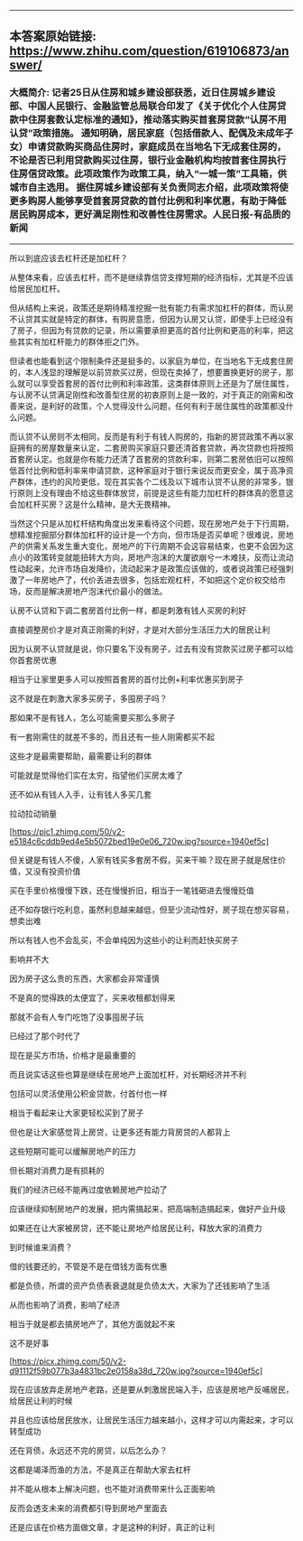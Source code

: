 ----------------------------------------
## 本答案原始链接: https://www.zhihu.com/question/619106873/answer/
### 大概简介: 记者25日从住房和城乡建设部获悉，近日住房城乡建设部、中国人民银行、金融监管总局联合印发了《关于优化个人住房贷款中住房套数认定标准的通知》，推动落实购买首套房贷款“认房不用认贷”政策措施。 通知明确，居民家庭（包括借款人、配偶及未成年子女）申请贷款购买商品住房时，家庭成员在当地名下无成套住房的，不论是否已利用贷款购买过住房，银行业金融机构均按首套住房执行住房信贷政策。此项政策作为政策工具，纳入“一城一策”工具箱，供城市自主选用。 据住房城乡建设部有关负责同志介绍，此项政策将使更多购房人能够享受首套房贷款的首付比例和利率优惠，有助于降低居民购房成本，更好满足刚性和改善性住房需求。人民日报-有品质的新闻
----------------------------------------
所以到底应该去杠杆还是加杠杆？

从整体来看，应该去杠杆，而不是继续靠信贷支撑短期的经济指标，尤其是不应该给居民加杠杆。

但从结构上来说，政策还是期待精准挖掘一批有能力有需求加杠杆的群体，而认房不认贷其实就是特定的群体，有购房意愿，但因为认房又认贷，即使手上已经没有了房子，但因为有贷款的记录，所以需要承担更高的首付比例和更高的利率，把这些其实有加杠杆能力的群体拒之门外。

但读者也能看到这个限制条件还是挺多的，以家庭为单位，在当地名下无成套住房的，本人浅显的理解是以前贷款买过房，但现在卖掉了，想要置换更好的房子，那么就可以享受首套房的首付比例和利率政策，这类群体原则上还是为了居住属性，与认房不认贷满足刚性和改善型住房的初衷原则上是一致的，对于真正的刚需和改善来说，是利好的政策，个人觉得没什么问题，任何有利于居住属性的政策都没什么问题。

而认贷不认房则不太相同，反而是有利于有钱人购房的，指新的房贷政策不再以家庭拥有的房屋数量来认定，二套房购买家庭只要还清首套贷款，再次贷款也将按照首套房认定。也就是你有能力还清了首套房的贷款利率，则第二套房依旧可以按照低首付比例和低利率来申请贷款，这种家庭对于银行来说反而更安全，属于高净资产群体，违约的风险更低，现在其实各个二线及以下城市认贷不认房的非常多，银行原则上没有理由不给这些群体放贷，前提是这些有能力加杠杆的群体真的愿意这会加杠杆买房？这是什么精神，是大无畏精神。

当然这个只是从加杠杆结构角度出发来看待这个问题，现在房地产处于下行周期，想精准挖掘部分群体加杠杆的设计是一个方向，但市场是否买单呢？很难说，房地产的供需关系发生重大变化，房地产的下行周期不会这容易结束，也更不会因为这点小的政策转变就能扭转大方向，房地产泡沫的大厦欲崩兮一木难扶，反而让流动性动起来，允许市场自发降价，流动起来才是政策应该做的，或者说政策已经强刺激了一年房地产了，代价丢进去很多，包括宏观杠杆，不如把这个定价权交给市场，反而是解决房地产泡沫代价最小的做法。

认房不认贷和下调二套房首付比例一样，都是刺激有钱人买房的利好

直接调整房价才是对真正刚需的利好，才是对大部分生活压力大的居民让利

因为认房不认贷就是说，你只要名下没有房子，过去有没有贷款买过房子都可以给你首套房优惠

相当于让家里更多人可以按照首套房的首付比例+利率优惠买到房子

这不就是在刺激大家多买房子，多囤房子吗？

那如果不是有钱人，怎么可能需要买那么多房子

有一套刚需住的就差不多的，而且还有一些人刚需都买不起

这些才是最需要帮助，最需要让利的群体

可能就是觉得他们实在太穷，指望他们买房太难了

还不如从有钱人入手，让有钱人多买几套

拉动拉动销量

[https://pic1.zhimg.com/50/v2-e5184c6cddb9ed4e5b5072bed19e0e06_720w.jpg?source=1940ef5c]

但关键是有钱人不傻，人家有钱买多套房不假，买来干嘛？现在房子就是居住价值，又没有投资价值

买在手里价格慢慢下跌，还在慢慢折旧，相当于一笔钱砸进去慢慢贬值

还不如存银行吃利息，虽然利息越来越低，但至少流动性好，房子现在想买容易，想卖出难

所以有钱人也不会乱买，不会单纯因为这些小的让利而赶快买房子

影响并不大

因为房子这么贵的东西，大家都会非常谨慎

不是真的觉得跌的太便宜了，买来收租都划得来

那就不会有人专门吃饱了没事囤房子玩

已经过了那个时代了

现在是买方市场，价格才是最重要的




而且说实话这些也算是继续在房地产上面加杠杆，对长期经济并不利

包括可以灵活使用公积金贷款，付首付也一样

相当于看起来让大家更轻松买到了房子

但也是让大家感觉背上房贷，让更多还有能力背房贷的人都背上

这些短期可能可以缓解房地产的压力

但长期对消费力是有损耗的

我们的经济已经不能再过度依赖房地产拉动了

应该继续抑制房地产的发展，把内需搞起来，把高端制造搞起来，做好产业升级

如果还在让大家被房贷，还不能让房地产给居民让利，释放大家的消费力

到时候谁来消费？

借的钱要还的，不管是不是在借钱方面有优惠

都是负债，所谓的资产负债表衰退就是负债太大，大家为了还钱影响了生活

从而也影响了消费，影响了经济

相当于就是都去搞房地产了，其他方面就起不来

这不是好事

[https://picx.zhimg.com/50/v2-d91112f59b077b3a4831bc2e0158a38d_720w.jpg?source=1940ef5c]

现在应该放弃走房地产老路，还是要从刺激居民端入手，应该是房地产反哺居民，给居民让利的时候

并且也应该给居民放水，让居民生活压力越来越小，这样才可以内需起来，才可以转型成功

还在背债，永远还不完的房贷，以后怎么办？

这都是竭泽而渔的方法，不是真正在帮助大家去杠杆

并不能从根本上解决问题，也不能对消费带来什么正面影响

反而会透支未来的消费都引导到房地产里面去

还是应该在价格方面做文章，才是这种的利好，真正的让利